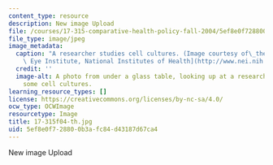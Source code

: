 ```yaml
---
content_type: resource
description: New image Upload
file: /courses/17-315-comparative-health-policy-fall-2004/5ef8e0f728800b3afc84d43187d67ca4_17-315f04-th.jpg
file_type: image/jpeg
image_metadata:
  caption: "A researcher studies cell cultures. (Image courtesy of\_the\_[National\
    \ Eye Institute, National Institutes of Health](http://www.nei.nih.gov/index.asp).)"
  credit: ''
  image-alt: A photo from under a glass table, looking up at a researcher examining
    some cell cultures.
learning_resource_types: []
license: https://creativecommons.org/licenses/by-nc-sa/4.0/
ocw_type: OCWImage
resourcetype: Image
title: 17-315f04-th.jpg
uid: 5ef8e0f7-2880-0b3a-fc84-d43187d67ca4
---
```

New image Upload